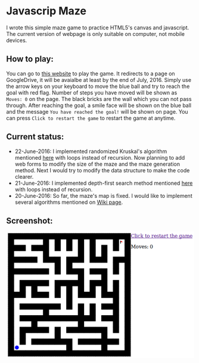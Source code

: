 # Javascrip Maze
I wrote this simple maze game to practice HTML5's canvas and javascript.  The current version of webpage is only suitable on computer, not mobile devices.

## How to play:
You can go to [this website](http://fanglinhe.wix.com/fanglinhe#!javascript/nwibq) to play the game.  It redirects to a page on GoogleDrive, it will be avaialbe at least by the end of July, 2016.  Simply use the arrow keys on your keyboard to move the blue ball and try to reach the goal with red flag.  Number of steps you have moved will be shown as ```Moves: 0``` on the page.  The black bricks are the wall which you can not pass through.  After reaching the goal, a smile face will be shown on the blue ball and the message ```You have reached the goal!``` will be shown on page.  You can press ```Click to restart the game``` to restart the game at anytime.

## Current status:
* 22-June-2016: I implemented randomized Kruskal's algorithm mentioned [here](https://en.wikipedia.org/wiki/Maze_generation_algorithm#Randomized_Kruskal.27s_algorithm) with loops instead of recursion.  Now planning to add web forms to modify the size of the maze and the maze generation method.  Next I would try to modify the data structure to make the code clearer.
* 21-June-2016: I implemented depth-first search method mentioned [here](https://en.wikipedia.org/wiki/Maze_generation_algorithm#Depth-first_search) with loops instead of recursion.
* 20-June-2016: So far, the maze's map is fixed.  I would like to implement several algorithms mentioned on [Wiki page](https://en.wikipedia.org/wiki/Maze_generation_algorithm).

## Screenshot:
![alt tag](screenshot.png)